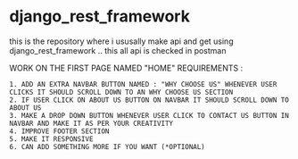 # django_rest_framework
this is the repository where i ususally make api and get using django_rest_framework .. this all api is checked in postman

WORK ON THE FIRST PAGE NAMED "HOME"
REQUIREMENTS :
    
    1. ADD AN EXTRA NAVBAR BUTTON NAMED : "WHY CHOOSE US" WHENEVER USER CLICKS IT SHOULD SCROLL DOWN TO AN WHY CHOOSE US SECTION
    2. IF USER CLICK ON ABOUT US BUTTON ON NAVBAR IT SHOULD SCROLL DOWN TO ABOUT US 
    3. MAKE A DROP DOWN BUTTON WHENEVER USER CLICK TO CONTACT US BUTTON IN NAVBAR AND MAKE IT AS PER YOUR CREATIVITY
    4. IMPROVE FOOTER SECTION 
    5. MAKE IT RESPONSIVE 
    6. CAN ADD SOMETHING MORE IF YOU WANT (*OPTIONAL)